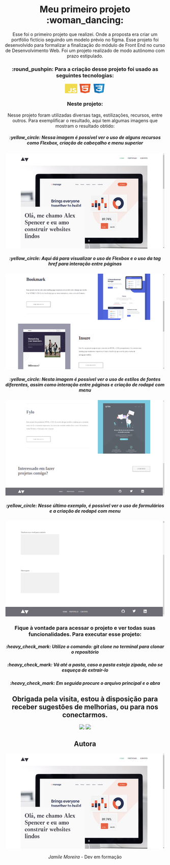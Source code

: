 
<div align="center">
<h1>Meu primeiro projeto :woman_dancing:</h1>
</div>

<div align="center">
<p>
  Esse foi o primeiro projeto que realizei. Onde a proposta era criar um portfólio fictício seguindo um modelo prévio no figma. Esse projeto foi desenvolvido para formalizar a finalização do módulo de Front End no curso de Desenvolvimento Web. Foi um projeto realizado de modo autônomo com prazo estipulado.
</p>
</div>

<div align="center" valign="top"> 
  <h3>:round_pushpin: Para a criação desse projeto foi usado as seguintes tecnologias:</h3>
  <img align="center" alt="Js" height="30" width="40" src="https://raw.githubusercontent.com/devicons/devicon/master/icons/javascript/javascript-plain.svg">
 <img align="center" alt="HTML" height="30" width="40" src="https://raw.githubusercontent.com/devicons/devicon/master/icons/html5/html5-original.svg">
  <img align="center" alt="CSS" height="30" width="40" src="https://raw.githubusercontent.com/devicons/devicon/master/icons/css3/css3-original.svg">
</div>

<div align="center">
  <h3>Neste projeto:</h3>
  <p>Nesse projeto foram utilizadas diversas tags, estilizações, recursos, entre outros. Para exemplificar o resultado, aqui tem algumas imagens que mostram o resultado obtido: </p>

  <h5>	:yellow_circle: Nessa imagem é possível ver o uso de alguns recursos como Flexbox, criação de cabeçalho e menu superior</h5>
  <img alt="print da tela do projeto exemplificando como é o prejeto" height="300" width=
"500"
  src="./ImagensPrint/ImagemPortifolio.png">

  <h5>	:yellow_circle: Aqui dá para visualizar o uso de Flexbox e o uso da tag href para interação entre páginas</h5>
<img alt="print da tela do projeto exemplificando como é o prejeto" height="300" width=
"500"
    src="./ImagensPrint/ImagemProjetos.png">
    
  <h5>	:yellow_circle: Nesta imagem é possível ver o uso de estilos de fontes diferentes, assim como interação entre páginas e criação de rodapé com menu</h5>
<img alt="print da tela do projeto exemplificando como é o prejeto" height="300" width=
"500"
    src="./ImagensPrint/ImagemRodape.png">

  <h5>	:yellow_circle: Nesse último exemplo, é possível ver o uso de formulários e a criação de rodapé com menu</h5>
<img alt="print da tela do projeto exemplificando como é o prejeto" height="300" width=
"500"
    src="./ImagensPrint/ImagemContatos.png">

<div align="center">
<h3>Fique à vontade para acessar o projeto e ver todas suas funcionalidades. Para executar esse projeto: </h3>
  
 <h5>:heavy_check_mark: Utilize o comando: <i>git clone</i> no terminal para clonar o repositório</h5>
 <h5>:heavy_check_mark: Vá até a pasta, caso a pasta esteja zipada, não se esqueça de extrair-lo</h5>
 <h5>:heavy_check_mark: Em seguida procure o arquivo principal e o abra</h5>
  
</div>

<div>
  <h2>Obrigada pela visita, estou à disposição para receber sugestões de melhorias, ou para nos conectarmos. </h2>
</div>
<div align="center">
  <a href="https://www.linkedin.com/in/jamile-moreira/" target="_blank"><img src="https://img.shields.io/badge/-LinkedIn-%230077B5?style=for-the-badge&logo=linkedin&logoColor=white" target="_blank"></a> 
  <a href="mailto:jamile.moreira2310@gmail.com"><img src="https://img.shields.io/badge/-Gmail-%23333?style=for-the-badge&logo=gmail&logoColor=white" target="_blank"></a>
 </div>

 <div>
   <h2>Autora</h2>
   <img alt="print da tela do projeto exemplificando como é o prejeto" height="300" width=
"500"
  src="./ImagensPrint/ImagemPortifolio.png">
   <p><i>Jamile Moreira</i> - Dev em formação</p>


 </div>
</div>




  
